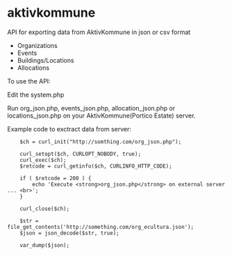 # aktivkommune
API for exporting data from AktivKommune in json or csv format

  - Organizations
  - Events
  - Buildings/Locations
  - Allocations

To use the API:

Edit the system.php

Run org_json.php, events_json.php, allocation_json.php or locations_json.php on your AktivKommune(Portico Estate) server.

Example code to exctract data from server:

        $ch = curl_init("http://somthing.com/org_json.php");

        curl_setopt($ch, CURLOPT_NOBODY, true);
        curl_exec($ch);
        $retcode = curl_getinfo($ch, CURLINFO_HTTP_CODE);
      
        if ( $retcode = 200 ) {
            echo 'Execute <strong>org_json.php</strong> on external server ... <br>';
        }
        
        curl_close($ch);

        $str = file_get_contents('http://something.com/org_ecultura.json');
        $json = json_decode($str, true);

        var_dump($json);